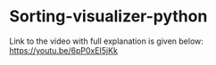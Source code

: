 # Sorting-visualizer-python

Link to the video with full explanation is given below:
https://youtu.be/6pP0xEI5jKk
